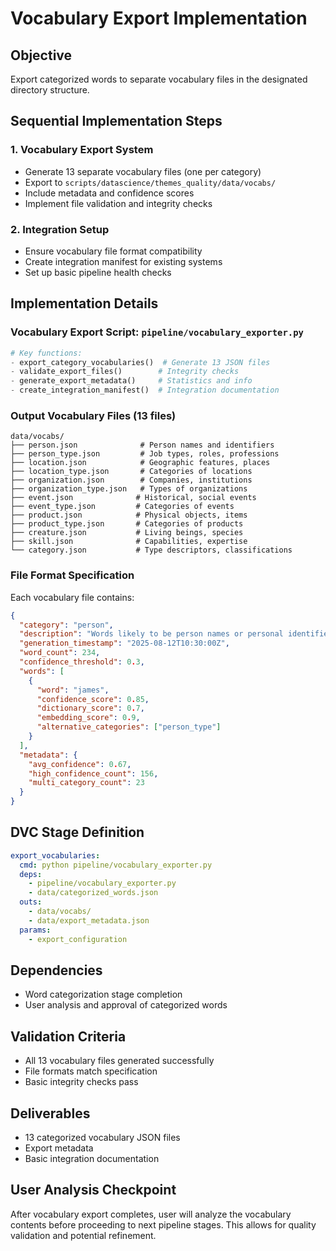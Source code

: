 # Vocabulary Export Implementation

## Objective
Export categorized words to separate vocabulary files in the designated directory structure.

## Sequential Implementation Steps

### 1. Vocabulary Export System
- Generate 13 separate vocabulary files (one per category)
- Export to `scripts/datascience/themes_quality/data/vocabs/`
- Include metadata and confidence scores
- Implement file validation and integrity checks

### 2. Integration Setup
- Ensure vocabulary file format compatibility
- Create integration manifest for existing systems
- Set up basic pipeline health checks

## Implementation Details

### Vocabulary Export Script: `pipeline/vocabulary_exporter.py`
```python
# Key functions:
- export_category_vocabularies()  # Generate 13 JSON files
- validate_export_files()        # Integrity checks
- generate_export_metadata()     # Statistics and info
- create_integration_manifest()  # Integration documentation
```

### Output Vocabulary Files (13 files)
```
data/vocabs/
├── person.json              # Person names and identifiers
├── person_type.json         # Job types, roles, professions
├── location.json            # Geographic features, places
├── location_type.json       # Categories of locations  
├── organization.json        # Companies, institutions
├── organization_type.json   # Types of organizations
├── event.json              # Historical, social events
├── event_type.json         # Categories of events
├── product.json            # Physical objects, items
├── product_type.json       # Categories of products
├── creature.json           # Living beings, species
├── skill.json              # Capabilities, expertise
└── category.json           # Type descriptors, classifications
```

### File Format Specification
Each vocabulary file contains:
```json
{
  "category": "person",
  "description": "Words likely to be person names or personal identifiers",
  "generation_timestamp": "2025-08-12T10:30:00Z",
  "word_count": 234,
  "confidence_threshold": 0.3,
  "words": [
    {
      "word": "james",
      "confidence_score": 0.85,
      "dictionary_score": 0.7,
      "embedding_score": 0.9,
      "alternative_categories": ["person_type"]
    }
  ],
  "metadata": {
    "avg_confidence": 0.67,
    "high_confidence_count": 156,
    "multi_category_count": 23
  }
}
```

## DVC Stage Definition
```yaml
export_vocabularies:
  cmd: python pipeline/vocabulary_exporter.py
  deps:
    - pipeline/vocabulary_exporter.py
    - data/categorized_words.json
  outs:
    - data/vocabs/
    - data/export_metadata.json
  params:
    - export_configuration
```

## Dependencies
- Word categorization stage completion
- User analysis and approval of categorized words

## Validation Criteria
- All 13 vocabulary files generated successfully
- File formats match specification
- Basic integrity checks pass

## Deliverables
- 13 categorized vocabulary JSON files
- Export metadata
- Basic integration documentation

## User Analysis Checkpoint
After vocabulary export completes, user will analyze the vocabulary contents before proceeding to next pipeline stages. This allows for quality validation and potential refinement.